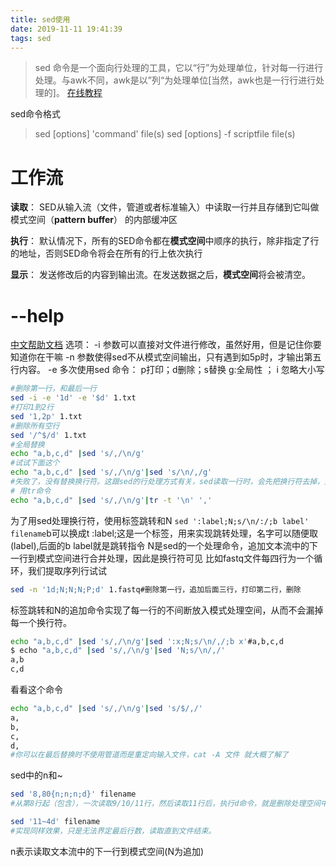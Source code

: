 ```yaml
---
title: sed使用
date: 2019-11-11 19:41:39
tags: sed
---
```


>sed 命令是一个面向行处理的工具，它以“行”为处理单位，针对每一行进行处理。与awk不同，awk是以”列“为处理单位[当然，awk也是一行行进行处理的]。
[在线教程](https://man.linuxde.net/sed在线教程)
<!--more-->

sed命令格式
>sed [options] 'command' file(s)
sed [options] -f scriptfile file(s)

# 工作流

**读取**： SED从输入流（文件，管道或者标准输入）中读取一行并且存储到它叫做 模式空间（**pattern buffer**） 的内部缓冲区

**执行**： 默认情况下，所有的SED命令都在**模式空间**中顺序的执行，除非指定了行的地址，否则SED命令将会在所有的行上依次执行

**显示**： 发送修改后的内容到输出流。在发送数据之后，**模式空间**将会被清空。

# --help
[中文帮助文档](http://linux.51yip.com/search/sed)
选项：
-i 参数可以直接对文件进行修改，虽然好用，但是记住你要知道你在干嘛
-n 参数使得sed不从模式空间输出，只有遇到如5p时，才输出第五行内容。
-e 多次使用sed
命令：
p打印；d删除；s替换
g:全局性 ； i 忽略大小写
```bash
#删除第一行，和最后一行
sed -i -e '1d' -e '$d' 1.txt
#打印1到2行
sed '1,2p' 1.txt
#删除所有空行
sed '/^$/d' 1.txt
#全局替换
echo "a,b,c,d" |sed 's/,/\n/g'
#试试下面这个
echo "a,b,c,d" |sed 's/,/\n/g'|sed 's/\n/,/g'
#失败了，没有替换换行符。这跟sed的行处理方式有关，sed读取一行时，会先把换行符去掉，处理完后再添加上
# 用tr命令
echo "a,b,c,d" |sed 's/,/\n/g'|tr -t '\n' ','
```
为了用sed处理换行符，使用标签跳转和N
`sed ':label;N;s/\n/:/;b label' filename`b可以换成t
:label;这是一个标签，用来实现跳转处理，名字可以随便取(label),后面的b label就是跳转指令
N是sed的一个处理命令，追加文本流中的下一行到模式空间进行合并处理，因此是换行符可见
比如fastq文件每四行为一个循环，我们提取序列行试试
```bash
sed -n '1d;N;N;N;P;d' 1.fastq#删除第一行，追加后面三行，打印第二行，删除
```
标签跳转和N的追加命令实现了每一行的不间断放入模式处理空间，从而不会漏掉每一个换行符。
```bash
echo "a,b,c,d" |sed 's/,/\n/g'|sed ':x;N;s/\n/,/;b x'#a,b,c,d
$ echo "a,b,c,d" |sed 's/,/\n/g'|sed 'N;s/\n/,/'
a,b
c,d
```
看看这个命令
```bash
echo "a,b,c,d" |sed 's/,/\n/g'|sed 's/$/,/'
a,
b,
c,
d,
#你可以在最后替换时不使用管道而是重定向输入文件，cat -A 文件 就大概了解了
```
sed中的n和~
```bash
sed '8,80{n;n;n;d}' filename
#从第8行起（包含），一次读取9/10/11行，然后读取11行后，执行d命令，就是删除处理空间中的第11行，之后从12行开始，读取13/14/15, 删除15行，以此类推，直到第80行。
```
```bash
sed '11~4d' filename
#实现同样效果，只是无法界定最后行数，读取直到文件结束。
```
n表示读取文本流中的下一行到模式空间(N为追加)